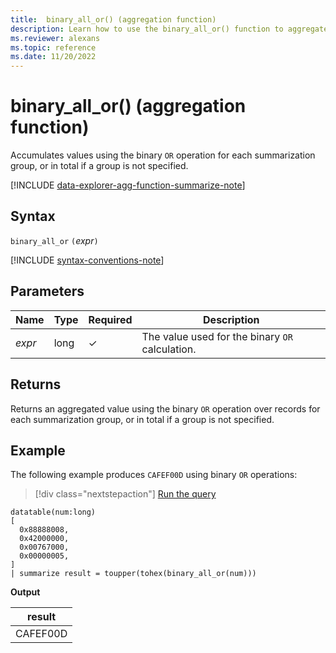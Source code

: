 ```yaml
---
title:  binary_all_or() (aggregation function)
description: Learn how to use the binary_all_or() function to aggregate values using the binary OR operation.
ms.reviewer: alexans
ms.topic: reference
ms.date: 11/20/2022
---
```

# binary_all_or() (aggregation function)

Accumulates values using the binary `OR` operation for each summarization group, or in total if a group is not specified.

[!INCLUDE [data-explorer-agg-function-summarize-note](../../includes/data-explorer-agg-function-summarize-note.md)]

## Syntax

`binary_all_or` `(`*expr*`)`

[!INCLUDE [syntax-conventions-note](../../includes/syntax-conventions-note.md)]

## Parameters

| Name | Type | Required | Description |
|--|--|--|--|
| *expr* | long | &check; | The value used for the binary `OR`  calculation. |

## Returns

Returns an aggregated value using the binary `OR` operation over records for each summarization group, or in total if a group is not specified.

## Example

The following example produces `CAFEF00D` using binary `OR` operations:

> [!div class="nextstepaction"]
> <a href="https://dataexplorer.azure.com/clusters/help/databases/Samples?query=H4sIAAAAAAAAA0tJLAHCpJxUjbzSXKuc/Lx0Ta5oLgUFgwoLEDAwsNAB80yMDMAAwjMwMDczR+KBgamOAlcsV41CcWlubmJRZlWqQlFqcWlOiYKtQkl+aUFBapFGSX5GaoVGUmZeYlFlfGJOTnx+EcheTU1NAEGLHNSIAAAA" target="_blank">Run the query</a>

```kusto
datatable(num:long)
[
  0x88888008,
  0x42000000,
  0x00767000,
  0x00000005, 
]
| summarize result = toupper(tohex(binary_all_or(num)))
```

**Output**

|result|
|---|
|CAFEF00D|
